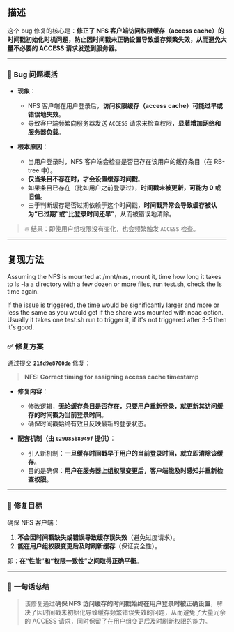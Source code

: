 ## 描述
这个 bug 修复的核心是：**修正了 NFS 客户端访问权限缓存（access cache）的时间戳初始化时机问题，防止因时间戳未正确设置导致缓存频繁失效，从而避免大量不必要的 ACCESS 请求发送到服务器。**

---

### 🐞 **Bug 问题概括**

- **现象**：
  - NFS 客户端在用户登录后，**访问权限缓存（access cache）可能过早或错误地失效**。
  - 导致客户端频繁向服务器发送 `ACCESS` 请求来检查权限，**显著增加网络和服务器负载**。

- **根本原因**：
  - 当用户登录时，NFS 客户端会检查是否已存在该用户的缓存条目（在 RB-tree 中）。
  - **仅当条目不存在时，才会设置缓存时间戳**。
  - 如果条目已存在（比如用户之前登录过），**时间戳未被更新，可能为 0 或旧值**。
  - 由于判断缓存是否过期依赖于这个时间戳，**时间戳异常会导致缓存被认为“已过期”或“比登录时间还早”**，从而被错误地清除。

> 🔥 结果：即使用户组权限没有变化，也会频繁触发 `ACCESS` 检查。

---


## 复现方法
Assuming the NFS is mounted at /mnt/nas, mount it, time how long it takes to ls -la a directory with a few dozen or more files, run test.sh, check the ls time again.

If the issue is triggered, the time would be significantly larger and more or less the same as you would get if the share was mounted with noac option. Usually it takes one test.sh run to trigger it, if it's not triggered after 3-5 then it's good.

### ✅ **修复方案**

通过提交 **`21fd9e8700de`** 修复：

> **NFS: Correct timing for assigning access cache timestamp**

- **修复内容**：
  - 修改逻辑，**无论缓存条目是否存在，只要用户重新登录，就更新其访问缓存的时间戳为当前登录时间**。
  - 确保时间戳始终有效且反映最新的登录状态。

- **配套机制（由 `029085b8949f` 提供）**：
  - 引入新机制：**一旦缓存时间戳早于用户的当前登录时间，就立即清除该缓存**。
  - 目的是确保：**用户在服务器上组权限变更后，客户端能及时感知并重新检查权限**。

---

### 🎯 **修复目标**

确保 NFS 客户端：
1. **不会因时间戳缺失或错误导致缓存误失效**（避免过度请求）。
2. **能在用户组权限变更后及时刷新缓存**（保证安全性）。

即：**在“性能”和“权限一致性”之间取得正确平衡**。

---

### 📌 **一句话总结**

> 该修复通过**确保 NFS 访问缓存的时间戳始终在用户登录时被正确设置**，解决了因时间戳未初始化导致缓存频繁错误失效的问题，从而避免了大量冗余的 ACCESS 请求，同时保留了在用户组变更后及时刷新权限的能力。



